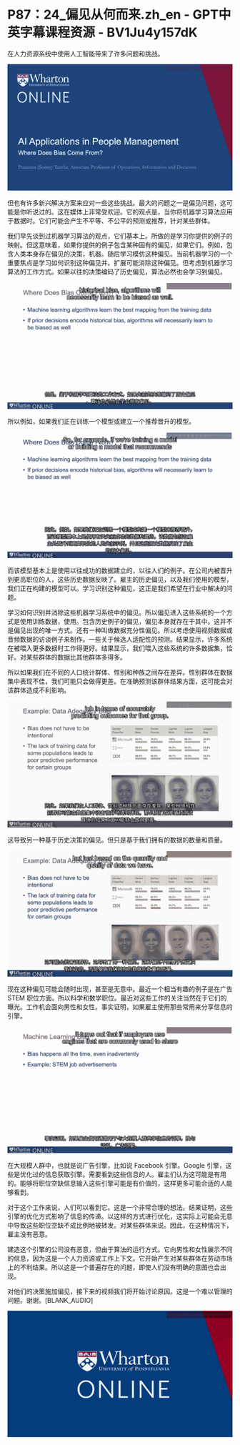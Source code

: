 # P87：24_偏见从何而来.zh_en - GPT中英字幕课程资源 - BV1Ju4y157dK

在人力资源系统中使用人工智能带来了许多问题和挑战。

![](img/d593916359e063caa93199ca5ee712db_1.png)

但也有许多新兴解决方案来应对一些这些挑战。最大的问题之一是偏见问题，这可能是你听说过的。这在媒体上非常受欢迎。它的观点是，当你将机器学习算法应用于数据时。它们可能会产生不平等、不公平的预测或推荐，针对某些群体。

我们早先谈到过机器学习算法的观点，它们基本上。所做的是学习你提供的例子的映射。但这意味着，如果你提供的例子包含某种固有的偏见，如果它们。例如，包含人类本身存在偏见的决策，机器。随后学习模仿这种偏见。当前机器学习的一个重要焦点是学习如何识别这种偏见并。扩展可能消除这种偏见。但考虑到机器学习算法的工作方式。如果以往的决策编码了历史偏见，算法必然也会学习到偏见。

![](img/d593916359e063caa93199ca5ee712db_3.png)

所以例如，如果我们正在训练一个模型或建立一个推荐晋升的模型。

![](img/d593916359e063caa93199ca5ee712db_5.png)

而该模型基本上是使用以往成功的数据建立的，以往人们的例子。在公司内被晋升到更高职位的人，这些历史数据反映了。雇主的历史偏见，以及我们使用的模型，我们正在构建的模型可以。学习识别这种偏见，这正是我们希望在行业中解决的问题。

学习如何识别并消除这些机器学习系统中的偏见。所以偏见进入这些系统的一个方式是使用训练数据，使用。包含历史例子的偏见，偏见本身就存在于其中。这并不是偏见出现的唯一方式。还有一种叫做数据充分性偏见。所以考虑使用视频数据或音频数据的访谈例子来制作。一些关于候选人适配性的预测。结果显示，许多系统在被喂入更多数据时工作得更好。结果显示，我们喂入这些系统的许多数据集，恰好。对某些群体的数据比其他群体多得多。

所以如果我们在不同的人口统计群体、性别和种族之间存在差异。性别群体在数据集中表现不佳，我们可能只会做得更差。在准确预测该群体结果方面，这可能会对该群体造成不利影响。

![](img/d593916359e063caa93199ca5ee712db_7.png)

这导致另一种基于历史决策的偏见。但只是基于我们拥有的数据的数量和质量。

![](img/d593916359e063caa93199ca5ee712db_9.png)

现在这种偏见可能会随时出现，甚至是无意中。最近一个相当有趣的例子是在广告 STEM 职位方面。所以科学和数学职位。最近对这些工作的关注当然在于它们的曝光。工作机会面向男性和女性。事实证明，如果雇主使用那些常用来分享信息的引擎。



![](img/d593916359e063caa93199ca5ee712db_11.png)

在大规模人群中，也就是说广告引擎，比如说 Facebook 引擎。Google 引擎，这些是优化过的信息获取引擎。需要看到这些信息的人。雇主们认为这可能是有用的。能够将职位空缺信息输入这些引擎可能是有价值的，这样更多可能合适的人能够看到。

对于这个工作来说，人们可以看到它。这是一个非常合理的想法。结果证明，这些引擎的优化方式影响了信息的传递。以这样的方式进行优化，这实际上可能会无意中导致这些职位空缺不成比例地被转发。对某些群体来说。因此，在这种情况下，雇主没有恶意。

建造这个引擎的公司没有恶意，但由于算法的运行方式。它向男性和女性展示不同的信息，因为这是一个人力资源或工作上下文。它开始产生对某些群体在劳动市场上的不利结果。所以这是一个普遍存在的问题，即使人们没有明确的意图也会出现。

对他们的决策施加偏见，接下来的视频我们将开始讨论原因。这是一个难以管理的问题。谢谢。[BLANK_AUDIO]



![](img/d593916359e063caa93199ca5ee712db_13.png)
